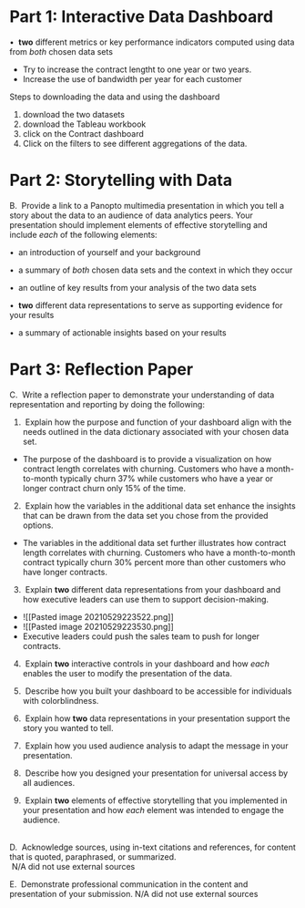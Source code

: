 # **Part 1: Interactive Data Dashboard**



•  **two** different metrics or key performance indicators computed using data from _both_ chosen data sets
- Try to increase the contract lengtht to one year or two years.
- Increase the use of bandwidth per year for each customer

Steps to downloading the data and using the dashboard
1. download the two datasets
2. download the Tableau workbook
3. click on the Contract dashboard 
4. Click on the filters to see different aggregations of the data. 

# **Part 2: Storytelling with Data**

B.  Provide a link to a Panopto multimedia presentation in which you tell a story about the data to an audience of data analytics peers. Your presentation should implement elements of effective storytelling and include _each_ of the following elements:

•  an introduction of yourself and your background

•  a summary of _both_ chosen data sets and the context in which they occur

•  an outline of key results from your analysis of the two data sets

•  **two** different data representations to serve as supporting evidence for your results

•  a summary of actionable insights based on your results

# **Part 3: Reflection Paper**

C.  Write a reflection paper to demonstrate your understanding of data representation and reporting by doing the following:

1.  Explain how the purpose and function of your dashboard align with the needs outlined in the data dictionary associated with your chosen data set.
- The purpose of the dashboard is to provide a visualization on how contract length correlates with churning. Customers who have a month-to-month typically churn 37% while customers who have a year or longer contract churn only 15% of the time.

2.  Explain how the variables in the additional data set enhance the insights that can be drawn from the data set you chose from the provided options.
- The variables in the additional data set further illustrates how contract length correlates with churning. Customers who have a month-to-month contract typically churn 30% percent more than other customers who have longer contracts. 

3.  Explain **two** different data representations from your dashboard and how executive leaders can use them to support decision-making.
- ![[Pasted image 20210529223522.png]]
- ![[Pasted image 20210529223530.png]]
- Executive leaders could push the sales team to push for longer contracts. 

4.  Explain **two** interactive controls in your dashboard and how _each_ enables the user to modify the presentation of the data.

5.  Describe how you built your dashboard to be accessible for individuals with colorblindness.

6.  Explain how **two** data representations in your presentation support the story you wanted to tell.

7.  Explain how you used audience analysis to adapt the message in your presentation.

8.  Describe how you designed your presentation for universal access by all audiences.

9.  Explain **two** elements of effective storytelling that you implemented in your presentation and how _each_ element was intended to engage the audience.  
 

D.  Acknowledge sources, using in-text citations and references, for content that is quoted, paraphrased, or summarized.  
 N/A did not use external sources

E.  Demonstrate professional communication in the content and presentation of your submission.
N/A did not use external sources